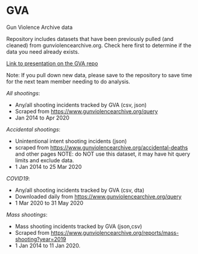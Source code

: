 # GVA
Gun Violence Archive data


Repository includes datasets that have been previously pulled (and cleaned) from gunviolencearchive.org. Check here first to determine if the data you need already exists.

[Link to presentation on the GVA repo](https://docs.google.com/presentation/d/1BnKfWC8XejQVphTTvxJpU2E3aJGMBkGDmGop85x7JRs/edit#slide=id.g806c796520_0_0)

Note: If you pull down new data, please save to the repository to save time for the next team member needing to do analysis.

*All shootings*: 
- Any/all shooting incidents tracked by GVA (csv, json)
- Scraped from https://www.gunviolencearchive.org/query  
- Jan 2014 to Apr 2020

*Accidental shootings*: 
- Unintentional intent shooting incidents (json)
- scraped from https://www.gunviolencearchive.org/accidental-deaths and other pages
NOTE: do NOT use this dataset, it may have hit query limits and exclude data.
- 1 Jan 2014 to 25 Mar 2020

*COVID19*: 
- Any/all shooting incidents tracked by GVA (csv, dta) 
- Downloaded daily from https://www.gunviolencearchive.org/query  
- 1 Mar 2020 to 31 May 2020

*Mass shootings*: 
- Mass shooting incidents tracked by GVA (json,csv)
- Scraped from https://www.gunviolencearchive.org/reports/mass-shooting?year=2019  
- 1 Jan 2014 to 11 Jan 2020.

